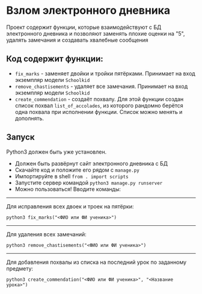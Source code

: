 # Взлом электронного дневника
Проект содержит функции, которые взаимодействуют с БД электронного дневника и позволяют заменять плохие оценки на "5",
удалять замечания и создавать хвалебные сообщения

## Код содержит функции:

- `fix_marks` - заменяет двойки и тройки пятёрками. Принимает на вход экземпляр модели `Schoolkid`
- `remove_chastisements` - удаляет все замечания. Принимает на вход экземпляр модели `Schoolkid`
- `create_commendation` - создаёт похвалу. Для этой функции создан список похвал `list_of_accolades`,
из которого рандомно берётся одна похвала при исполнении функции. Список можно менять и дополнять.


## Запуск
Python3 должен быть уже установлен.
- Должен быть развёрнут сайт электронного дневника с БД
- Скачайте код и положите его рядом с `manage.py`
- Импортируйте в shell `from . import scripts`
- Запустите сервер командой `python3 manage.py runserver`
- Можно пользоваться! Вводите команды: 

---
Для исправления всех двоек и троек на пятёрки:
```
python3 fix_marks("<ФИО или ФИ ученика>")
```
---
Для удаления всех замечаний:

```
python3 remove_chastisements("<ФИО или ФИ ученика>")
```
---
Для добавления похвалы из списка на последний урок по заданному предмету:
```
python3 create_commendation("<ФИО или ФИ ученика>", "<Название урока>")
```

